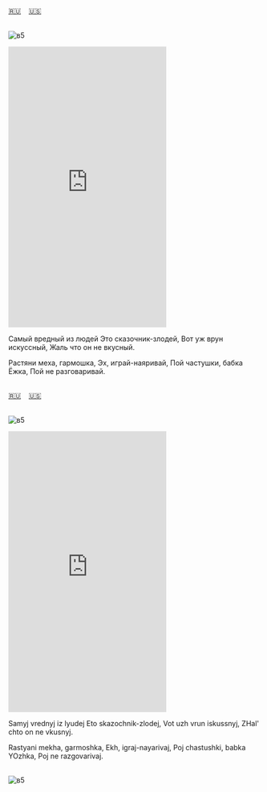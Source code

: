 <span id="ru"><a href='#ru'>🇷🇺</a> &nbsp;&nbsp;&nbsp;<a href='#en'>🇺🇸</a> &nbsp;&nbsp;&nbsp;</span><br><br>

![в5](https://github.com/user-attachments/assets/1b3047f2-a86d-4346-a90d-1d22cdd26393)

<iframe width="315" height="560" src="https://www.youtube.com/embed/STG-zgPp1X" frameborder="0" allow="accelerometer; autoplay; clipboard-write; encrypted-media; gyroscope; picture-in-picture; web-share"allowfullscreen></iframe>

Самый вредный из людей
Это сказочник-злодей,
Вот уж врун искуссный,
Жаль что он не вкусный.

Растяни меха, гармошка,
Эх, играй-наяривай,
Пой частушки, бабка Ёжка,
Пой не разговаривай.<br><br>

<span id="en"><a href='#ru'>🇷🇺</a> &nbsp;&nbsp;&nbsp;<a href='#en'>🇺🇸</a> &nbsp;&nbsp;&nbsp;</span><br><br>

![в5](https://github.com/user-attachments/assets/1b3047f2-a86d-4346-a90d-1d22cdd26393)

<iframe width="315" height="560" src="https://www.youtube.com/embed/SbsXg2GQK64" frameborder="0" allow="accelerometer; autoplay; clipboard-write; encrypted-media; gyroscope; picture-in-picture; web-share"allowfullscreen></iframe>

Samyj vrednyj iz lyudej
Eto skazochnik-zlodej,
Vot uzh vrun iskussnyj,
ZHal' chto on ne vkusnyj.

Rastyani mekha, garmoshka,
Ekh, igraj-nayarivaj,
Poj chastushki, babka YOzhka,
Poj ne razgovarivaj.<br><br>

![в5](https://github.com/user-attachments/assets/1b3047f2-a86d-4346-a90d-1d22cdd26393)
